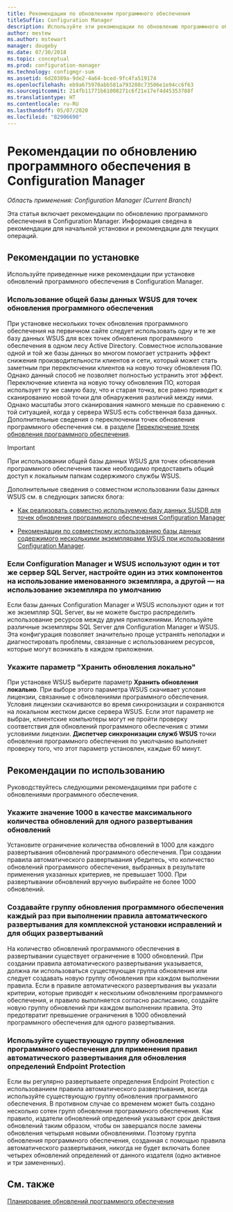 ```yaml
---
title: Рекомендации по обновлениям программного обеспечения
titleSuffix: Configuration Manager
description: Используйте эти рекомендации по обновлению программного обеспечения в Configuration Manager.
author: mestew
ms.author: mstewart
manager: dougeby
ms.date: 07/30/2018
ms.topic: conceptual
ms.prod: configuration-manager
ms.technology: configmgr-sum
ms.assetid: 6d20389a-9de2-4a64-bced-9fc4fa519174
ms.openlocfilehash: eb9a675970abb581a793208c73506e1e94cc6f63
ms.sourcegitcommit: 214fb11771b61008271c6f21e17ef4d45353788f
ms.translationtype: HT
ms.contentlocale: ru-RU
ms.lasthandoff: 05/07/2020
ms.locfileid: "82906690"
---
```

# <a name="best-practices-for-software-updates-in-configuration-manager"></a>Рекомендации по обновлению программного обеспечения в Configuration Manager

*Область применения: Configuration Manager (Current Branch)*

Эта статья включает рекомендации по обновлению программного обеспечения в Configuration Manager. Информация сведена в рекомендации для начальной установки и рекомендации для текущих операций.  



## <a name="installation-best-practices"></a><a name="bkmk_install"></a> Рекомендации по установке  

Используйте приведенные ниже рекомендации при установке обновлений программного обеспечения в Configuration Manager.  


### <a name="use-a-shared-wsus-database-for-software-update-points"></a><a name="bkmk_shared-susdb"></a> Использование общей базы данных WSUS для точек обновления программного обеспечения  

При установке нескольких точек обновления программного обеспечения на первичном сайте следует использовать одну и те же базу данных WSUS для всех точек обновления программного обеспечения в одном лесу Active Directory. Совместное использование одной и той же базы данных во многом помогает устранить эффект снижения производительности клиентов и сети, который может стать заметным при переключении клиентов на новую точку обновления ПО. Однако данный способ не позволяет полностью устранить этот эффект. Переключение клиента на новую точку обновления ПО, которая использует ту же самую базу, что и старая точка, все равно приводит к сканированию новой точки для обнаружения различий между ними. Однако масштабы этого сканирования намного меньше по сравнению с той ситуацией, когда у сервера WSUS есть собственная база данных. Дополнительные сведения о переключении точек обновления программного обеспечения см. в разделе [Переключение точек обновления программного обеспечения](plan-for-software-updates.md#BKMK_SUPSwitching).  

> [!IMPORTANT]  
>  При использовании общей базы данных WSUS для точек обновления программного обеспечения также необходимо предоставить общий доступ к локальным папкам содержимого службы WSUS.  

Дополнительные сведения о совместном использовании базы данных WSUS см. в следующих записях блога:  

- [Как реализовать совместно используемую базу данных SUSDB для точек обновления программного обеспечения Configuration Manager](https://techcommunity.microsoft.com/t5/Configuration-Manager-Archive/How-to-implement-a-shared-SUSDB-for-Configuration-Manager/ba-p/274103)  

- [Рекомендации по совместному использованию базы данных содержимого несколькими экземплярами WSUS при использовании Configuration Manager](https://docs.microsoft.com/archive/blogs/wsus/considerations-for-multiple-wsus-instances-sharing-a-content-database-when-using-system-center-configuration-manager-but-without-network-load-balancing-nlb).


### <a name="when-configuration-manager-and-wsus-use-the-same-sql-server-configure-one-to-use-a-named-instance-and-the-other-to-use-the-default-instance"></a><a name="bkmk_sql-instance"></a> Если Configuration Manager и WSUS используют один и тот же сервер SQL Server, настройте один из этих компонентов на использование именованного экземпляра, а другой — на использование экземпляра по умолчанию  

Если базы данных Configuration Manager и WSUS используют один и тот же экземпляр SQL Server, вы не можете быстро распределить использование ресурсов между двумя приложениями. Используйте различные экземпляры SQL Server для Configuration Manager и WSUS. Эта конфигурация позволяет значительно проще устранять неполадки и диагностировать проблемы, связанные с использованием ресурсов, которые могут возникать в каждом приложении.  


### <a name="specify-the-store-updates-locally-setting"></a><a name="bkmk_store-local"></a> Укажите параметр "Хранить обновления локально"  

При установке WSUS выберите параметр **Хранить обновления локально**. При выборе этого параметра WSUS скачивает условия лицензии, связанные с обновлениями программного обеспечения. Условия лицензии скачиваются во время синхронизации и сохраняются на локальном жестком диске сервера WSUS. Если этот параметр не выбран, клиентские компьютеры могут не пройти проверку соответствия для обновлений программного обеспечения с этими условиями лицензии. **Диспетчер синхронизации служб WSUS** точки обновления программного обеспечения по умолчанию выполняет проверку того, что этот параметр установлен, каждые 60 минут.  



## <a name="operational-best-practices"></a><a name="bkmk_operation"></a> Рекомендации по использованию  

Руководствуйтесь следующими рекомендациями при работе с обновлениями программного обеспечения.  


### <a name="limit-software-updates-to-1000-in-a-single-software-update-deployment"></a><a name="bkmk_object-limit"></a> Укажите значение 1000 в качестве максимального количества обновлений для одного развертывания обновлений  

Установите ограничение количества обновлений в 1000 для каждого развертывания обновлений программного обеспечения. При создании правила автоматического развертывания убедитесь, что количество обновлений программного обеспечения, выбранных в результате применения указанных критериев, не превышает 1000. При развертывании обновлений вручную выбирайте не более 1000 обновлений.  


### <a name="create-a-new-software-update-group-each-time-an-adr-runs-for-patch-tuesday-and-for-general-deployments"></a><a name="bkmk_new-group"></a> Создавайте группу обновления программного обеспечения каждый раз при выполнении правила автоматического развертывания для комплексной установки исправлений и для общих развертываний  

На количество обновлений программного обеспечения в развертывании существует ограничение в 1000 обновлений. При создании правила автоматического развертывания указывается, должна ли использоваться существующая группа обновления или следует создавать новую группу обновления при каждом выполнении правила. Если в правиле автоматического развертывания вы указали критерии, которые приводят к нескольким обновлениям программного обеспечения, и правило выполняется согласно расписанию, создайте новую группу обновлений при каждом выполнении правила. Это предотвратит превышение ограничения в 1000 обновлений программного обеспечения для одного развертывания.  


### <a name="use-an-existing-software-update-group-for-adrs-for-endpoint-protection-definition-updates"></a><a name="bkmk_same-group"></a> Используйте существующую группу обновления программного обеспечения для применения правил автоматического развертывания для обновления определений Endpoint Protection  

Если вы регулярно развертываете определения Endpoint Protection с использованием правила автоматического развертывания, всегда используйте существующую группу обновления программного обеспечения. В противном случае со временем может быть создано несколько сотен групп обновления программного обеспечения. Как правило, издатели обновлений определений указывают срок действия обновлений таким образом, чтобы он завершался после замены обновления четырьмя новыми обновлениями. Поэтому группа обновления программного обеспечения, созданная с помощью правила автоматического развертывания, никогда не будет включать более четырех обновлений определений от данного издателя (одно активное и три замененных).  



## <a name="see-also"></a>См. также  
 [Планирование обновлений программного обеспечения](plan-for-software-updates.md)

